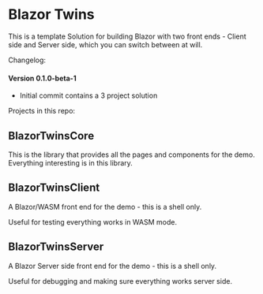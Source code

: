 
# Blazor Twins

This is a template Solution for building Blazor with two front ends - Client side and Server side, which you can switch between at will.

Changelog:

#### Version 0.1.0-beta-1
- Initial commit contains a 3 project solution 

Projects in this repo:

## BlazorTwinsCore

This is the library that provides all the pages and components for the demo.
Everything interesting is in this library.

## BlazorTwinsClient

A Blazor/WASM front end for the demo - this is a shell only.

Useful for testing everything works in WASM mode.

## BlazorTwinsServer

A Blazor Server side front end for the demo - this is a shell only.

Useful for debugging and making sure everything works server side.

